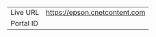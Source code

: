 
|                 |       |
|-----------------|-------|
| Live URL        | https://epson.cnetcontent.com |
| Portal ID       |  |
